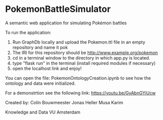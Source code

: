 # PokemonBattleSimulator
A semantic web application for simulating Pokémon battles 

To run the application:

1. Run GraphDb locally and upload the Pokemon.ttl file in an empty repository and name it pok
2. The IRI for this repository should be http://www.example.org/pokemon
3. cd in a terminal window to the directory in which app.py is located.
4. type "flask run" in the terminal (install required modules if necessary)
5. open the localhost link and enjoy!

You can open the file: PokemonOntologyCreation.ipynb to see how the ontology and data were initialized. 

For a demonstrtion see the following link:
https://youtu.be/GyAbnGYiUcw

Created by:
Colin Bouwmeester
Jonas Heller
Musa Karim

Knowledge and Data 
VU Amsterdam
